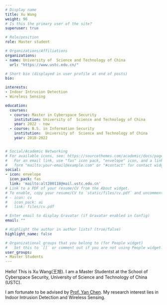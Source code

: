 ```yaml
---
# Display name
title: Xu Wang
weight: 96
# Is this the primary user of the site?
superuser: true

# Role/position
role: Master student

# Organizations/Affiliations
organizations:
- name: University of  Science and Technology of China
  url: "https://www.ustc.edu.cn/"

# Short bio (displayed in user profile at end of posts)
bio: 

interests:
- Indoor Intrusion Detection
- Wireless Sensing

education:
  courses:
  - course: Master in Cyberspace Security
    institution: University of  Science and Technology of China
    year: 2022 - now
  - course: B.S. in Information Security
    institution:  University of  Science and Technology of China
    year: 2018-2022


# Social/Academic Networking
# For available icons, see: https://sourcethemes.com/academic/docs/page-builder/#icons
#   For an email link, use "fas" icon pack, "envelope" icon, and a link in the
#   form "mailto:your-email@example.com" or "#contact" for contact widget.
social:
- icon: envelope
  icon_pack: fas
  link: 'mailto:alt200118@mail.ustc.edu.cn'
# Link to a PDF of your resume/CV from the About widget.
# To enable, copy your resume/CV to `static/files/cv.pdf` and uncomment the lines below.
# - icon: cv
#   icon_pack: ai
#   link: files/cv.pdf

# Enter email to display Gravatar (if Gravatar enabled in Config)
email: ""

# Highlight the author in author lists? (true/false)
highlight_name: false

# Organizational groups that you belong to (for People widget)
#   Set this to `[]` or comment out if you are not using People widget.
user_groups:
- Master Students
---
```


Hello! This is Xu Wang(王旭). I am a Master Studentst at  the School of Cyberspace Security, University of  Science and Technology of China (USTC).

I am fortunate to be advised by [Prof. Yan Chen](https://chenyanustc.github.io/). My research interest lies in Indoor Intrusion Detection and Wireless Sensing.
